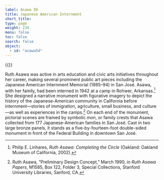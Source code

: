 ```yaml
---
label: Asawa 5D
title: Japanese American Internment
short_title:
type: page
weight: 234
menu: false
toc: false
search: false
object:
  - id: "asawa5d"
---
```

{{<q-figure id="asawa5d">}}

Ruth Asawa was active in arts education and civic arts initiatives throughout her career, making several prominent public art pieces including the Japanese American Internment Memorial (1985–94) in San José. Asawa, with her family, had been interned in 1942 at a camp in Rohwer, Arkansas.[^1] She designed a narrative monument with figurative imagery to depict the history of the Japanese-American community in California before internment—stories of immigration, agriculture, small business, and culture—as well as experiences in the camps.[^2] On each end of the monument, pictorial scenes are framed by symbolic *mon*, or family crests that Asawa collected from 177 Japanese-American families in San José. Cast in two large bronze panels, it stands as a five-by-fourteen-foot double-sided monument in front of the Federal Building in downtown San José.

[^1]: Philip E. Linhares, *Ruth Asawa: Completing the Circle* (Oakland: Oakland Museum of California, 2002).

[^2]: Ruth Asawa, “Preliminary Design Concept,” March 1990, in *Ruth Asawa Papers*, M1585, Box 122, Folder 3, Special Collections, Stanford University Libraries, Sanford, CA.
